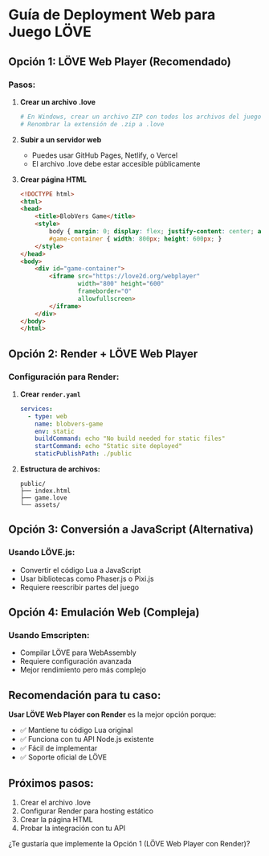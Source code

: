 # Guía de Deployment Web para Juego LÖVE

## Opción 1: LÖVE Web Player (Recomendado)

### Pasos:
1. **Crear un archivo .love**
   ```bash
   # En Windows, crear un archivo ZIP con todos los archivos del juego
   # Renombrar la extensión de .zip a .love
   ```

2. **Subir a un servidor web**
   - Puedes usar GitHub Pages, Netlify, o Vercel
   - El archivo .love debe estar accesible públicamente

3. **Crear página HTML**
   ```html
   <!DOCTYPE html>
   <html>
   <head>
       <title>BlobVers Game</title>
       <style>
           body { margin: 0; display: flex; justify-content: center; align-items: center; height: 100vh; background: #000; }
           #game-container { width: 800px; height: 600px; }
       </style>
   </head>
   <body>
       <div id="game-container">
           <iframe src="https://love2d.org/webplayer" 
                   width="800" height="600" 
                   frameborder="0" 
                   allowfullscreen>
           </iframe>
       </div>
   </body>
   </html>
   ```

## Opción 2: Render + LÖVE Web Player

### Configuración para Render:
1. **Crear `render.yaml`**
   ```yaml
   services:
     - type: web
       name: blobvers-game
       env: static
       buildCommand: echo "No build needed for static files"
       startCommand: echo "Static site deployed"
       staticPublishPath: ./public
   ```

2. **Estructura de archivos:**
   ```
   public/
   ├── index.html
   ├── game.love
   └── assets/
   ```

## Opción 3: Conversión a JavaScript (Alternativa)

### Usando LÖVE.js:
- Convertir el código Lua a JavaScript
- Usar bibliotecas como Phaser.js o Pixi.js
- Requiere reescribir partes del juego

## Opción 4: Emulación Web (Compleja)

### Usando Emscripten:
- Compilar LÖVE para WebAssembly
- Requiere configuración avanzada
- Mejor rendimiento pero más complejo

## Recomendación para tu caso:

**Usar LÖVE Web Player con Render** es la mejor opción porque:
- ✅ Mantiene tu código Lua original
- ✅ Funciona con tu API Node.js existente
- ✅ Fácil de implementar
- ✅ Soporte oficial de LÖVE

## Próximos pasos:

1. Crear el archivo .love
2. Configurar Render para hosting estático
3. Crear la página HTML
4. Probar la integración con tu API

¿Te gustaría que implemente la Opción 1 (LÖVE Web Player con Render)? 
